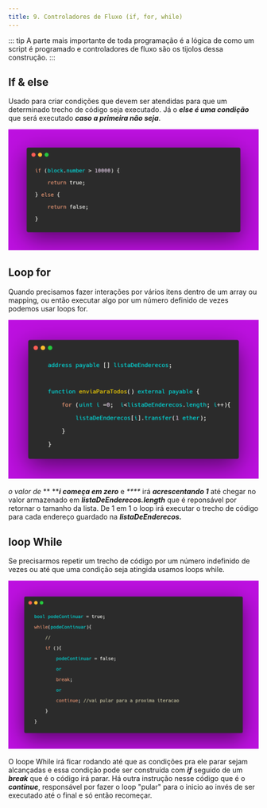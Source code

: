 ```yaml
---
title: 9. Controladores de Fluxo (if, for, while)
---
```

::: tip
  A parte mais importante de toda programação é a lógica de como um script é
  programado e controladores de fluxo são os tijolos dessa construção.
:::

## If & else

Usado para criar condições que devem ser atendidas para que um determinado trecho de código seja executado. Já o _**else é uma condição**_ que será executado _**caso a primeira não seja**_.

![](<../assets/image(17).png>)

## Loop for

Quando precisamos fazer interações por vários itens dentro de um array ou mapping, ou então executar algo por um número definido de vezes podemos usar loops for.

![](<../assets/image(61).png>)

_o valor de_ ** **_**i começa em zero**_ e _****_ irá _**acrescentando 1**_ até chegar no valor armazenado em _**listaDeEnderecos.length**_ que é reponsável por retornar o tamanho da lista. De 1 em 1 o loop irá executar o trecho de código para cada endereço guardado na _**listaDeEnderecos.**_

## loop While

Se precisarmos repetir um trecho de código por um número indefinido de vezes ou até que uma condição seja atingida usamos loops while.

![Obs: isso pode gastar muito gás então use com muita atenção.](<../assets/image(29).png>)

O loope While irá ficar rodando até que as condições pra ele parar sejam alcançadas e essa condição pode ser construída com _**if**_ seguido de um _**break**_ que é o código irá parar. Há outra instrução nesse código que é o _**continue**_, responsável por fazer o loop "pular" para o inicio ao invés de ser executado até o final e só então recomeçar.
